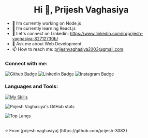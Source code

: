  <h1 align="center">Hi 👋, Prijesh Vaghasiya</h1>

- 🔭 I’m currently working on Node.js
- 🌱 I’m currently learning React.js
- 👯 Let's connect on Linkedin: https://www.linkedin.com/in/prijesh-vaghasiya-82712730b/
- 💬 Ask me about Web Development
- 📫 How to reach me: prijeshvaghasiya2003@gmail.com
  
### Connect with me:
<div id="badges">
  <a href="https://github.com/prijesh-3083">
    <img src="https://img.shields.io/badge/Github-white?style=for-the-badge&logo=Github&logoColor=black" alt="Github Badge"/>
  </a>
  <a href="https://www.linkedin.com/in/prijesh-vaghasiya-82712730b/">
    <img src="https://img.shields.io/badge/LinkedIn-blue?style=for-the-badge&logo=linkedin&logoColor=white" alt="LinkedIn Badge"/>
  </a>
   <a href="https://www.instagram.com/prijesh_vaghasiya?igsh=MXZtbDQ3NmExdWNtZA==">
    <img src="https://img.shields.io/badge/Instagram-purple?style=for-the-badge&logo=instagram&logoColor=white" alt="Instagram Badge"/>
  </a>
</div>

### Languages and Tools:
[![My Skills](https://skillicons.dev/icons?i=nodejs,express,mongodb,mysql,npm,react,github,git,postman,java,html,css,js,&perline=5)](https://skillicons.dev)

![Prijesh Vaghasiya's GitHub stats](https://github-readme-stats.vercel.app/api?username=prijesh-3083&show_icons=true&theme=dark)

![Top Langs](https://github-readme-stats.vercel.app/api/top-langs/?username=prijesh-3083&theme=dark)


<br>
⭐️ From [prijesh vaghasiya] (https://github.com/prijesh-3083)
